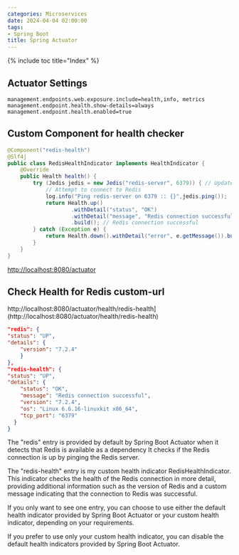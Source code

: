```yaml
---
categories: Microservices
date: 2024-04-04 02:00:00
tags:
- Spring Boot
title: Spring Actuator
---
```


{% include toc title="Index" %}

## Actuator Settings

```properties
management.endpoints.web.exposure.include=health,info, metrics
management.endpoint.health.show-details=always
management.endpoint.health.enabled=true
```

## Custom Component for health checker

```java
@Component("redis-health")
@Slf4j
public class RedisHealthIndicator implements HealthIndicator {
    @Override
    public Health health() {
        try (Jedis jedis = new Jedis("redis-server", 6379)) { // Update with your Redis host and port
            // Attempt to connect to Redis
            log.info("Ping redis-server on 6379 :: {}",jedis.ping());
            return Health.up()
                    .withDetail("status", "OK")
                    .withDetail("message", "Redis connection successful")
                    .build(); // Redis connection successful
        } catch (Exception e) {
            return Health.down().withDetail("error", e.getMessage()).build(); // Redis connection failed
        }
    }
}
```

[http://localhost:8080/actuator](http://localhost:8080/actuator)

## Check Health for Redis custom-url

http://localhost:8080/actuator/health/redis-health](http://localhost:8080/actuator/health/redis-health)

```json
"redis": {
"status": "UP",
"details": {
    "version": "7.2.4"
    }
},
"redis-health": {
"status": "UP",
"details": {
    "status": "OK",
    "message": "Redis connection successful",
    "version": "7.2.4",
    "os": "Linux 6.6.16-linuxkit x86_64",
    "tcp_port": "6379"
  }
}
```

The "redis" entry is provided by default by Spring Boot Actuator when it detects
that Redis is available as a dependency
It checks if the Redis connection is up by pinging the Redis server.

The "redis-health" entry is my custom health indicator RedisHealthIndicator.
This indicator checks the health of the Redis connection in more detail,
providing additional information
such as the version of Redis and a custom message indicating that the connection
to Redis was successful.

If you only want to see one entry, you can choose to use either the default
health indicator provided by
Spring Boot Actuator or your custom health indicator, depending on your
requirements.

If you prefer to use only your custom health indicator, you can disable the
default health indicators provided by Spring Boot Actuator.
